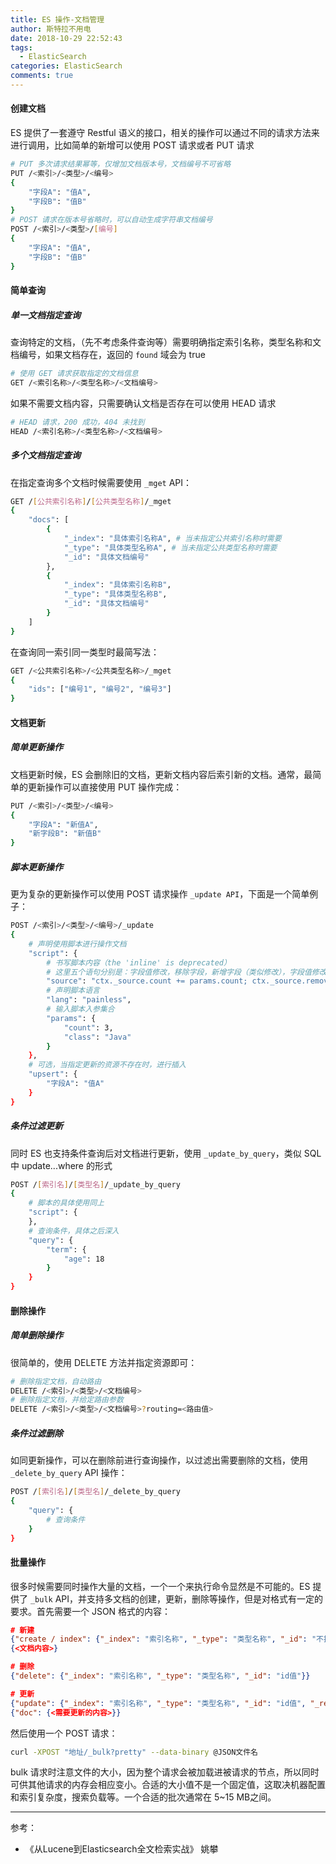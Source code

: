 ```yaml
---
title: ES 操作-文档管理
author: 斯特拉不用电
date: 2018-10-29 22:52:43
tags:
  - ElasticSearch
categories: ElasticSearch
comments: true
---
```


#### 创建文档 ####

ES 提供了一套遵守 Restful 语义的接口，相关的操作可以通过不同的请求方法来进行调用，比如简单的新增可以使用 POST 请求或者 PUT 请求
``` bash
# PUT 多次请求结果幂等，仅增加文档版本号，文档编号不可省略
PUT /<索引>/<类型>/<编号>
{
    "字段A": "值A",
    "字段B": "值B"
}
# POST 请求在版本号省略时，可以自动生成字符串文档编号
POST /<索引>/<类型>/[编号]
{
    "字段A": "值A",
    "字段B": "值B"
}
```

#### 简单查询 ####

##### 单一文档指定查询 #####
查询特定的文档，（先不考虑条件查询等）需要明确指定索引名称，类型名称和文档编号，如果文档存在，返回的 `found` 域会为 true
``` bash
# 使用 GET 请求获取指定的文档信息
GET /<索引名称>/<类型名称>/<文档编号>
```
如果不需要文档内容，只需要确认文档是否存在可以使用 HEAD 请求
``` bash
# HEAD 请求，200 成功，404 未找到
HEAD /<索引名称>/<类型名称>/<文档编号>
```

##### 多个文档指定查询 #####
在指定查询多个文档时候需要使用 `_mget` API：
``` bash
GET /[公共索引名称]/[公共类型名称]/_mget
{
    "docs": [
        {
            "_index": "具体索引名称A", # 当未指定公共索引名称时需要
            "_type": "具体类型名称A", # 当未指定公共类型名称时需要
            "_id": "具体文档编号"
        },
        {
            "_index": "具体索引名称B",
            "_type": "具体类型名称B",
            "_id": "具体文档编号"
        }
    ]
}
```
在查询同一索引同一类型时最简写法：
``` bash
GET /<公共索引名称>/<公共类型名称>/_mget
{
    "ids": ["编号1", "编号2", "编号3"]
}
```

#### 文档更新 ####

##### 简单更新操作 #####
文档更新时候，ES 会删除旧的文档，更新文档内容后索引新的文档。通常，最简单的更新操作可以直接使用 PUT 操作完成：
``` bash
PUT /<索引>/<类型>/<编号>
{
    "字段A": "新值A",
    "新字段B": "新值B"
}
```

##### 脚本更新操作 #####
更为复杂的更新操作可以使用 POST 请求操作 `_update API`，下面是一个简单例子：
``` bash
POST /<索引>/<类型>/<编号>/_update
{
    # 声明使用脚本进行操作文档
    "script": {
        # 书写脚本内容（the 'inline' is deprecated）
        # 这里五个语句分别是：字段值修改，移除字段，新增字段（类似修改），字段值修改（api调用），文档删除
        "source": "ctx._source.count += params.count; ctx._source.remove(\"to_be_removed\"); ctx._source.tags=[]; ctx._source.tags.add(params.class); ctx._source.op=\"delete\"",
        # 声明脚本语言
        "lang": "painless",
        # 输入脚本入参集合
        "params": {
            "count": 3,
            "class": "Java"
        }
    },
    # 可选，当指定更新的资源不存在时，进行插入
    "upsert": {
        "字段A": "值A"
    }
}
```

##### 条件过滤更新 #####
同时 ES 也支持条件查询后对文档进行更新，使用 `_update_by_query`，类似 SQL 中 update...where 的形式
``` bash
POST /[索引名]/[类型名]/_update_by_query
{
    # 脚本的具体使用同上
    "script": {
    },
    # 查询条件，具体之后深入
    "query": {
        "term": {
            "age": 18
        }
    }
}
```

#### 删除操作 ####

##### 简单删除操作 #####
很简单的，使用 DELETE 方法并指定资源即可：
``` bash
# 删除指定文档，自动路由
DELETE /<索引>/<类型>/<文档编号>
# 删除指定文档，并给定路由参数
DELETE /<索引>/<类型>/<文档编号>?routing=<路由值>
```

##### 条件过滤删除 #####
如同更新操作，可以在删除前进行查询操作，以过滤出需要删除的文档，使用 `_delete_by_query` API 操作：
``` bash
POST /[索引名]/[类型名]/_delete_by_query
{
    "query": {
        # 查询条件
    }
}
```

#### 批量操作 ####
很多时候需要同时操作大量的文档，一个一个来执行命令显然是不可能的。ES 提供了 `_bulk` API，并支持多文档的创建，更新，删除等操作，但是对格式有一定的要求。首先需要一个 JSON 格式的内容：
``` json
# 新建
{"create / index": {"_index": "索引名称", "_type": "类型名称", "_id": "不指定则自动生成"}}
{<文档内容>}

# 删除
{"delete": {"_index": "索引名称", "_type": "类型名称", "_id": "id值"}}

# 更新
{"update": {"_index": "索引名称", "_type": "类型名称", "_id": "id值", "_retry_on_conflict": 3}}
{"doc": {<需要更新的内容>}}
```
然后使用一个 POST 请求：
``` bash
curl -XPOST "地址/_bulk?pretty" --data-binary @JSON文件名
```
bulk 请求时注意文件的大小，因为整个请求会被加载进被请求的节点，所以同时可供其他请求的内存会相应变小。合适的大小值不是一个固定值，这取决机器配置和索引复杂度，搜索负载等。一个合适的批次通常在 5~15 MB之间。

---
参考：
- 《从Lucene到Elasticsearch全文检索实战》 姚攀